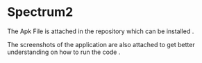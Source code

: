 # Spectrum2

The Apk File is attached in the repository which can be installed .


The screenshots of the application are also attached to get better understanding on how to run the code .




